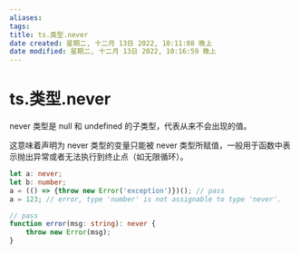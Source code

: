 ```yaml
---
aliases: 
tags: 
title: ts.类型.never
date created: 星期二, 十二月 13日 2022, 10:11:08 晚上
date modified: 星期二, 十二月 13日 2022, 10:16:59 晚上
---
```


# ts.类型.never

never 类型是 null 和 undefined 的子类型，代表从来不会出现的值。

这意味着声明为 never 类型的变量只能被 never 类型所赋值，一般用于函数中表示抛出异常或者无法执行到终止点（如无限循环）。

```typescript
let a: never;
let b: number;
a = (() => {throw new Error('exception')})(); // pass
a = 123; // error, type 'number' is not assignable to type 'never'.

// pass
function error(msg: string): never {
	throw new Error(msg);
}
```
